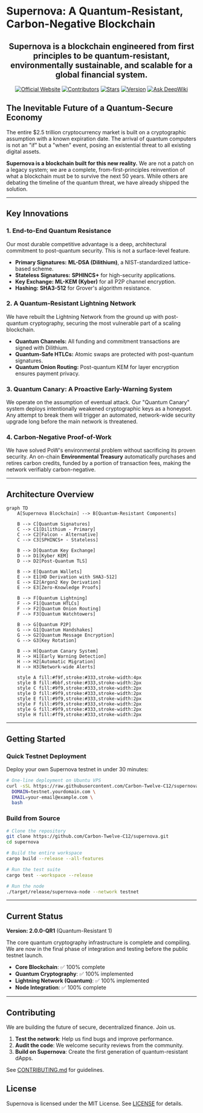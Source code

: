 # Supernova: A Quantum-Resistant, Carbon-Negative Blockchain

<div align="center">

  <p>
    <h2><strong>Supernova is a blockchain engineered from first principles to be quantum-resistant, environmentally sustainable, and scalable for a global financial system.</strong></h2>
  </p>

  <p align="center">
    <a href="https://supernovanetwork.xyz/"><img src="https://img.shields.io/badge/website-supernovanetwork.xyz-blue" alt="Official Website" /></a>
    <a href="https://github.com/Carbon-Twelve-C12/supernova/graphs/contributors"><img src="https://img.shields.io/github/contributors/Carbon-Twelve-C12/supernova" alt="Contributors" /></a>
    <a href="https://github.com/Carbon-Twelve-C12/supernova/stargazers"><img src="https://img.shields.io/github/stars/Carbon-Twelve-C12/supernova" alt="Stars" /></a>
    <a href="https://github.com/Carbon-Twelve-C12/supernova/releases"><img src="https://img.shields.io/badge/version-2.0.0--QR1-green" alt="Version" /></a>
     <a href="https://deepwiki.com/Carbon-Twelve-C12/supernova"><img src="https://deepwiki.com/badge.svg" alt="Ask DeepWiki"></a>
  </p>
</div>

## The Inevitable Future of a Quantum-Secure Economy

The entire $2.5 trillion cryptocurrency market is built on a cryptographic assumption with a known expiration date. The arrival of quantum computers is not an "if" but a "when" event, posing an existential threat to all existing digital assets.

**Supernova is a blockchain built for this new reality.** We are not a patch on a legacy system; we are a complete, from-first-principles reinvention of what a blockchain must be to survive the next 50 years. While others are debating the timeline of the quantum threat, we have already shipped the solution.

---

## Key Innovations

### 1. **End-to-End Quantum Resistance**
Our most durable competitive advantage is a deep, architectural commitment to post-quantum security. This is not a surface-level feature.
-   **Primary Signatures:** **ML-DSA (Dilithium)**, a NIST-standardized lattice-based scheme.
-   **Stateless Signatures:** **SPHINCS+** for high-security applications.
-   **Key Exchange:** **ML-KEM (Kyber)** for all P2P channel encryption.
-   **Hashing:** **SHA3-512** for Grover's algorithm resistance.

### 2. **A Quantum-Resistant Lightning Network**
We have rebuilt the Lightning Network from the ground up with post-quantum cryptography, securing the most vulnerable part of a scaling blockchain.
-   **Quantum Channels:** All funding and commitment transactions are signed with Dilithium.
-   **Quantum-Safe HTLCs:** Atomic swaps are protected with post-quantum signatures.
-   **Quantum Onion Routing:** Post-quantum KEM for layer encryption ensures payment privacy.

### 3. **Quantum Canary: A Proactive Early-Warning System**
We operate on the assumption of eventual attack. Our "Quantum Canary" system deploys intentionally weakened cryptographic keys as a honeypot. Any attempt to break them will trigger an automated, network-wide security upgrade long before the main network is threatened.

### 4. **Carbon-Negative Proof-of-Work**
We have solved PoW's environmental problem without sacrificing its proven security. An on-chain **Environmental Treasury** automatically purchases and retires carbon credits, funded by a portion of transaction fees, making the network verifiably carbon-negative.

---

## Architecture Overview

```mermaid
graph TD
    A[Supernova Blockchain] --> B[Quantum-Resistant Components]
    
    B --> C[Quantum Signatures]
    C --> C1[Dilithium - Primary]
    C --> C2[Falcon - Alternative]
    C --> C3[SPHINCS+ - Stateless]
    
    B --> D[Quantum Key Exchange]
    D --> D1[Kyber KEM]
    D --> D2[Post-Quantum TLS]
    
    B --> E[Quantum Wallets]
    E --> E1[HD Derivation with SHA3-512]
    E --> E2[Argon2 Key Derivation]
    E --> E3[Zero-Knowledge Proofs]
    
    B --> F[Quantum Lightning]
    F --> F1[Quantum HTLCs]
    F --> F2[Quantum Onion Routing]
    F --> F3[Quantum Watchtowers]
    
    B --> G[Quantum P2P]
    G --> G1[Quantum Handshakes]
    G --> G2[Quantum Message Encryption]
    G --> G3[Key Rotation]
    
    B --> H[Quantum Canary System]
    H --> H1[Early Warning Detection]
    H --> H2[Automatic Migration]
    H --> H3[Network-wide Alerts]
    
    style A fill:#f9f,stroke:#333,stroke-width:4px
    style B fill:#bbf,stroke:#333,stroke-width:2px
    style C fill:#9f9,stroke:#333,stroke-width:2px
    style D fill:#9f9,stroke:#333,stroke-width:2px
    style E fill:#9f9,stroke:#333,stroke-width:2px
    style F fill:#9f9,stroke:#333,stroke-width:2px
    style G fill:#9f9,stroke:#333,stroke-width:2px
    style H fill:#ff9,stroke:#333,stroke-width:2px
```

---

## Getting Started

### Quick Testnet Deployment
Deploy your own Supernova testnet in under 30 minutes:
```bash
# One-line deployment on Ubuntu VPS
curl -sSL https://raw.githubusercontent.com/Carbon-Twelve-C12/supernova/main/deployment/scripts/deploy-testnet.sh | \
  DOMAIN=testnet.yourdomain.com \
  EMAIL=your-email@example.com \
  bash
```

### Build from Source
```bash
# Clone the repository
git clone https://github.com/Carbon-Twelve-C12/supernova.git
cd supernova

# Build the entire workspace
cargo build --release --all-features

# Run the test suite
cargo test --workspace --release

# Run the node
./target/release/supernova-node --network testnet
```

---

## Current Status
**Version: 2.0.0-QR1** (Quantum-Resistant 1)

The core quantum cryptography infrastructure is complete and compiling. We are now in the final phase of integration and testing before the public testnet launch.

- **Core Blockchain**: ✅ 100% complete
- **Quantum Cryptography**: ✅ 100% implemented
- **Lightning Network (Quantum)**: ✅ 100% implemented
- **Node Integration**: ✅ 100% complete

---

## Contributing

We are building the future of secure, decentralized finance. Join us.

1.  **Test the network**: Help us find bugs and improve performance.
2.  **Audit the code**: We welcome security reviews from the community.
3.  **Build on Supernova**: Create the first generation of quantum-resistant dApps.

See [CONTRIBUTING.md](CONTRIBUTING.md) for guidelines.

## License

Supernova is licensed under the MIT License. See [LICENSE](LICENSE) for details.